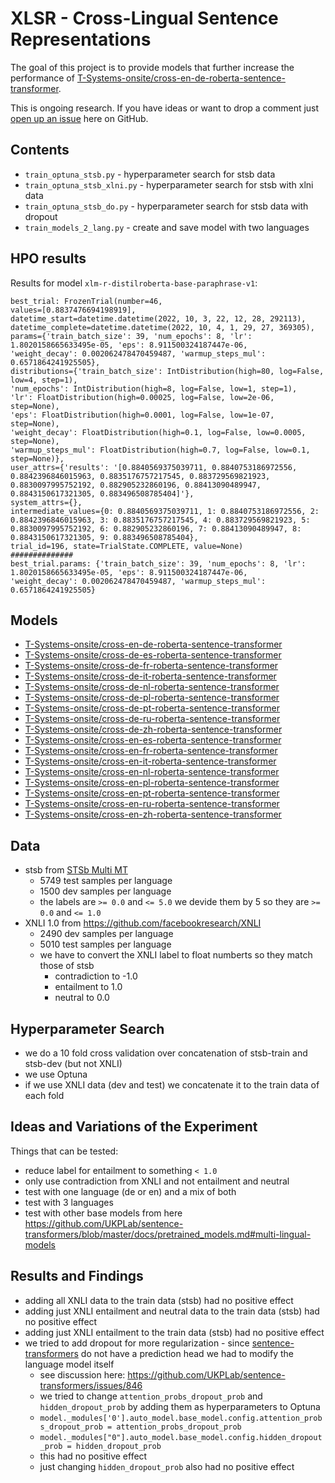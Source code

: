 # XLSR - Cross-Lingual Sentence Representations
The goal of this project is to provide models that further increase the performance of [T-Systems-onsite/cross-en-de-roberta-sentence-transformer](https://huggingface.co/T-Systems-onsite/cross-en-de-roberta-sentence-transformer).

This is ongoing research. If you have ideas or want to drop a comment just
[open up an issue](https://github.com/German-NLP-Group/xlsr/issues/new) here on GitHub.

## Contents
- `train_optuna_stsb.py` - hyperparameter search for stsb data
- `train_optuna_stsb_xlni.py` - hyperparameter search for stsb with xlni data
- `train_optuna_stsb_do.py` - hyperparameter search for stsb data with dropout
- `train_models_2_lang.py` - create and save model with two languages

## HPO results

Results for model `xlm-r-distilroberta-base-paraphrase-v1`:

```
best_trial: FrozenTrial(number=46,
values=[0.8837476694198919],
datetime_start=datetime.datetime(2022, 10, 3, 22, 12, 28, 292113), datetime_complete=datetime.datetime(2022, 10, 4, 1, 29, 27, 369305),
params={'train_batch_size': 39, 'num_epochs': 8, 'lr': 1.8020158665633495e-05, 'eps': 8.911500324187447e-06,
'weight_decay': 0.002062478470459487, 'warmup_steps_mul': 0.6571864241925505},
distributions={'train_batch_size': IntDistribution(high=80, log=False, low=4, step=1),
'num_epochs': IntDistribution(high=8, log=False, low=1, step=1),
'lr': FloatDistribution(high=0.00025, log=False, low=2e-06, step=None),
'eps': FloatDistribution(high=0.0001, log=False, low=1e-07, step=None),
'weight_decay': FloatDistribution(high=0.1, log=False, low=0.0005, step=None),
'warmup_steps_mul': FloatDistribution(high=0.7, log=False, low=0.1, step=None)},
user_attrs={'results': '[0.8840569375039711, 0.8840753186972556, 0.8842396846015963, 0.8835176757217545, 0.883729569821923, 0.8830097995752192, 0.882905232860196, 0.88413090489947, 0.8843150617321305, 0.883496508785404]'}, 
system_attrs={},
intermediate_values={0: 0.8840569375039711, 1: 0.8840753186972556, 2: 0.8842396846015963, 3: 0.8835176757217545, 4: 0.883729569821923, 5: 0.8830097995752192, 6: 0.882905232860196, 7: 0.88413090489947, 8: 0.8843150617321305, 9: 0.883496508785404}, 
trial_id=196, state=TrialState.COMPLETE, value=None)
##############
best_trial.params: {'train_batch_size': 39, 'num_epochs': 8, 'lr': 1.8020158665633495e-05, 'eps': 8.911500324187447e-06,
'weight_decay': 0.002062478470459487, 'warmup_steps_mul': 0.6571864241925505}
```

## Models
- [T-Systems-onsite/cross-en-de-roberta-sentence-transformer](https://huggingface.co/T-Systems-onsite/cross-en-de-roberta-sentence-transformer)
- [T-Systems-onsite/cross-de-es-roberta-sentence-transformer](https://huggingface.co/T-Systems-onsite/cross-de-es-roberta-sentence-transformer)
- [T-Systems-onsite/cross-de-fr-roberta-sentence-transformer](https://huggingface.co/T-Systems-onsite/cross-de-fr-roberta-sentence-transformer)
- [T-Systems-onsite/cross-de-it-roberta-sentence-transformer](https://huggingface.co/T-Systems-onsite/cross-de-it-roberta-sentence-transformer)
- [T-Systems-onsite/cross-de-nl-roberta-sentence-transformer](https://huggingface.co/T-Systems-onsite/cross-de-nl-roberta-sentence-transformer)
- [T-Systems-onsite/cross-de-pl-roberta-sentence-transformer](https://huggingface.co/T-Systems-onsite/cross-de-pl-roberta-sentence-transformer)
- [T-Systems-onsite/cross-de-pt-roberta-sentence-transformer](https://huggingface.co/T-Systems-onsite/cross-de-pt-roberta-sentence-transformer)
- [T-Systems-onsite/cross-de-ru-roberta-sentence-transformer](https://huggingface.co/T-Systems-onsite/cross-de-ru-roberta-sentence-transformer)
- [T-Systems-onsite/cross-de-zh-roberta-sentence-transformer](https://huggingface.co/T-Systems-onsite/cross-de-zh-roberta-sentence-transformer)
- [T-Systems-onsite/cross-en-es-roberta-sentence-transformer](https://huggingface.co/T-Systems-onsite/cross-en-es-roberta-sentence-transformer)
- [T-Systems-onsite/cross-en-fr-roberta-sentence-transformer](https://huggingface.co/T-Systems-onsite/cross-en-fr-roberta-sentence-transformer)
- [T-Systems-onsite/cross-en-it-roberta-sentence-transformer](https://huggingface.co/T-Systems-onsite/cross-en-it-roberta-sentence-transformer)
- [T-Systems-onsite/cross-en-nl-roberta-sentence-transformer](https://huggingface.co/T-Systems-onsite/cross-en-nl-roberta-sentence-transformer)
- [T-Systems-onsite/cross-en-pl-roberta-sentence-transformer](https://huggingface.co/T-Systems-onsite/cross-en-pl-roberta-sentence-transformer)
- [T-Systems-onsite/cross-en-pt-roberta-sentence-transformer](https://huggingface.co/T-Systems-onsite/cross-en-pt-roberta-sentence-transformer)
- [T-Systems-onsite/cross-en-ru-roberta-sentence-transformer](https://huggingface.co/T-Systems-onsite/cross-en-ru-roberta-sentence-transformer)
- [T-Systems-onsite/cross-en-zh-roberta-sentence-transformer](https://huggingface.co/T-Systems-onsite/cross-en-zh-roberta-sentence-transformer)

## Data
- stsb from [STSb Multi MT](https://github.com/PhilipMay/stsb-multi-mt)
  - 5749 test samples per language
  - 1500 dev samples per language
  - the labels are `>= 0.0` and `<= 5.0` we devide them by 5 so they are `>= 0.0` and `<= 1.0`
- XNLI 1.0 from https://github.com/facebookresearch/XNLI
  - 2490 dev samples per language
  - 5010 test samples per language
  - we have to convert the XNLI label to float numberts so they match those of stsb
    - contradiction to -1.0
    - entailment to 1.0
    - neutral to 0.0

## Hyperparameter Search
- we do a 10 fold cross validation over concatenation of stsb-train and stsb-dev (but not XNLI)
- we use Optuna
- if we use XNLI data (dev and test) we concatenate it to the train data of each fold

## Ideas and Variations of the Experiment
Things that can be tested:
- reduce label for entailment to something `< 1.0`
- only use contradiction from XNLI and not entailment and neutral
- test with one language (de or en) and a mix of both
- test with 3 languages
- test with other base models from here https://github.com/UKPLab/sentence-transformers/blob/master/docs/pretrained_models.md#multi-lingual-models

## Results and Findings
- adding all XNLI data to the train data (stsb) had no positive effect
- adding just XNLI entailment and neutral data to the train data (stsb) had no positive effect
- adding just XNLI entailment to the train data (stsb) had no positive effect
- we tried to add dropout for more regularization - since [sentence-transformers](https://github.com/UKPLab/sentence-transformers/) do not have a prediction head we had to modify the language model itself
  - see discussion here: https://github.com/UKPLab/sentence-transformers/issues/846 
  - we tried to change `attention_probs_dropout_prob` and `hidden_dropout_prob` by adding them as hyperparameters to Optuna
  - `model._modules['0'].auto_model.base_model.config.attention_probs_dropout_prob = attention_probs_dropout_prob`
  - `model._modules["0"].auto_model.base_model.config.hidden_dropout_prob = hidden_dropout_prob`
  - this had no positive effect
  - just changing `hidden_dropout_prob` also had no positive effect
